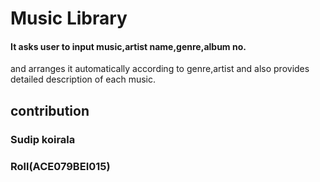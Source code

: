 # Music Library
#### It asks user to input music,artist name,genre,album no.
and arranges it automatically according to genre,artist and also provides detailed description of each music.

## contribution
### Sudip koirala 
### Roll(ACE079BEI015)
